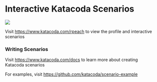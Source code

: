 # Interactive Katacoda Scenarios

[![](http://shields.katacoda.com/katacoda/rpeach/count.svg)](https://www.katacoda.com/rpeach "Get your profile on Katacoda.com")

Visit https://www.katacoda.com/rpeach to view the profile and interactive scenarios

### Writing Scenarios
Visit https://www.katacoda.com/docs to learn more about creating Katacoda scenarios

For examples, visit https://github.com/katacoda/scenario-example
